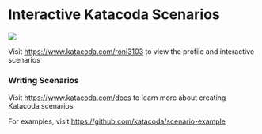 # Interactive Katacoda Scenarios

[![](http://shields.katacoda.com/katacoda/roni3103/count.svg)](https://www.katacoda.com/roni3103 "Get your profile on Katacoda.com")

Visit https://www.katacoda.com/roni3103 to view the profile and interactive scenarios

### Writing Scenarios
Visit https://www.katacoda.com/docs to learn more about creating Katacoda scenarios

For examples, visit https://github.com/katacoda/scenario-example
